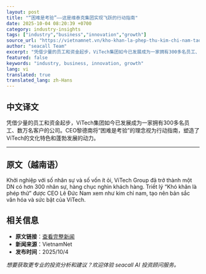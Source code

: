 ```yaml
---
layout: post
title: "“困难是考验”——这是维泰克集团实现飞跃的行动指南"
date: 2025-10-04 08:20:39 +0700
category: industry-insights
tags: ["industry","business","innovation","growth"]
source_url: "https://vietnamnet.vn/kho-khan-la-phep-thu-kim-chi-nam-tao-suc-bat-cua-vitech-group-2449156.html"
author: "seacall Team"
excerpt: "凭借少量的员工和资金起步，ViTech集团如今已发展成为一家拥有300多名员工、数万名客户的公司。CEO黎德南将“困难是考验”的理念视为行动指南，塑造了ViTech的文化特色和蓬勃发展的动力。..."
featured: false
keywords: "industry, business, innovation, growth"
lang: vi
translated: true
translated_lang: zh-Hans
---
```


## 中文译文

凭借少量的员工和资金起步，ViTech集团如今已发展成为一家拥有300多名员工、数万名客户的公司。CEO黎德南将“困难是考验”的理念视为行动指南，塑造了ViTech的文化特色和蓬勃发展的动力。

---

## 原文（越南语）

Khởi nghiệp với số nhân sự và số vốn ít ỏi, ViTech Group đã trở thành một DN có hơn 300 nhân sự, hàng chục nghìn khách hàng. Triết lý “Khó khăn là phép thử” được CEO Lê Đức Nam xem như kim chỉ nam, tạo nên bản sắc văn hóa và sức bật của ViTech.

## 相关信息

- **原文链接**：[查看完整新闻](https://vietnamnet.vn/kho-khan-la-phep-thu-kim-chi-nam-tao-suc-bat-cua-vitech-group-2449156.html)
- **新闻来源**：VietnamNet
- **发布时间**：2025/10/4

*想要获取更专业的投资分析和建议？欢迎体验 seacall AI 投资顾问服务。*